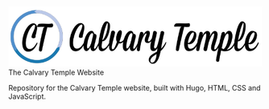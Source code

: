 ![Calvary Temple Logo](./resources/header_logo.png)
The Calvary Temple Website

Repository for the Calvary Temple website, built with Hugo, HTML, CSS and JavaScript.
